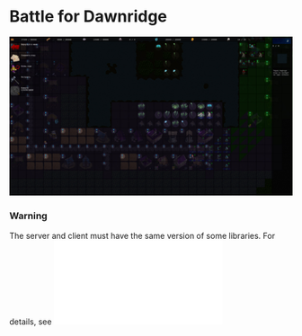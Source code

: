 # Battle for Dawnridge
![](docs/screenshot.jpg)
### Warning
The server and client must have the same version of some libraries. For details, see ![main.cpp](src/main.cpp)
